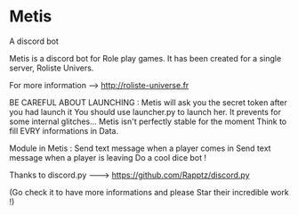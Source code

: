 # Metis
A discord bot

Metis is a discord bot for Role play games. It has been created for a single server, Roliste Univers.

For more information --> http://roliste-universe.fr

BE CAREFUL ABOUT LAUNCHING :
	Metis will ask you the secret token after you had launch it
	You should use launcher.py to launch her. It prevents for some internal glitches...
	Metis isn't perfectly stable for the moment
	Think to fill EVRY informations in Data.

Module in Metis :
	Send text message when a player comes in
	Send text message when a player is leaving
	Do a cool dice bot !

Thanks to discord.py ---> https://github.com/Rapptz/discord.py

(Go check it to have more informations and please Star their incredible work !)
